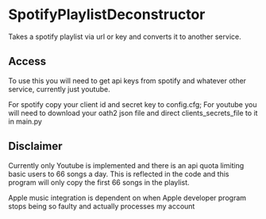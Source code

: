 # SpotifyPlaylistDeconstructor

Takes a spotify playlist via url or key and converts it to another service.  

## Access
To use this you will need to get api keys from spotify and whatever other service, currently just youtube.  

For spotify copy your client id and secret key to config.cfg; For youtube you will need to download your oath2 json file and direct clients_secrets_file to it in main.py

## Disclaimer
Currently only Youtube is implemented and there is an api quota limiting basic users to 66 songs a day.  This is reflected in the code and this program will only copy the first 66 songs in the playlist.

Apple music integration is dependent on when Apple developer program stops being so faulty and actually processes my account
